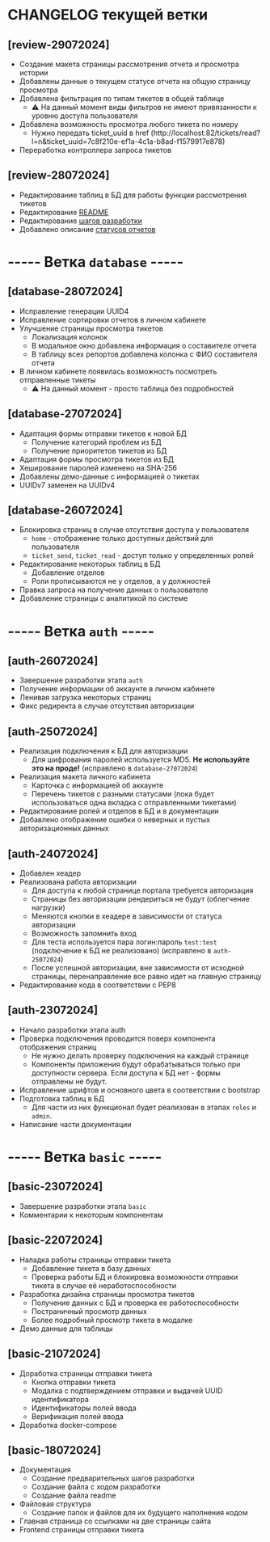 # CHANGELOG текущей ветки

## [review-29072024]
- Создание макета страницы рассмотрения отчета и просмотра истории
- Добавлены данные о текущем статусе отчета на общую страницу просмотра
- Добавлена фильтрация по типам тикетов в общей таблице
    - ⚠️ На данный момент виды фильтров не имеют привязанности к уровню доступа пользователя
- Добавлена возможность просмотра любого тикета по номеру
    - Нужно передать ticket_uuid в href (http://localhost:82/tickets/read?l=n&ticket_uuid=7c8f210e-ef1a-4c1a-b8ad-f1579917e878)
- Переработка контроллера запроса тикетов

## [review-28072024]
- Редактирование таблиц в БД для работы функции рассмотрения тикетов
- Редактирование [README](./README.md)
- Редактирование [шагов разработки](./DEV_STEPS.md)
- Добавлено описание [статусов отчетов](./temp_access/STATUSES.md)


# ----- Ветка `database` -----
## [database-28072024]
- Исправление генерации UUID4
- Исправление сортировки отчетов в личном кабинете
- Улучшение страницы просмотра тикетов
    - Локализация колонок
    - В модальное окно добавлена информация о составителе отчета
    - В таблицу всех репортов добавлена колонка с ФИО составителя отчета
- В личном кабинете появилась возможность посмотреть отправленные тикеты
    - ⚠️ На данный момент - просто таблица без подробностей

## [database-27072024]
- Адаптация формы отправки тикетов к новой БД
    - Получение категорий проблем из БД
    - Получение приоритетов тикетов из БД
- Адаптация формы просмотра тикетов из БД
- Хеширование паролей изменено на SHA-256
- Добавлены демо-данные с информацией о тикетах
- UUIDv7 заменен на UUIDv4

## [database-26072024]
- Блокировка страниц в случае отсутствия доступа у пользователя
    - `home` - отображение только доступных действий для пользователя
    - `ticket_send`, `ticket_read` - доступ только у определенных ролей
- Редактирование некоторых таблиц в БД
    - Добавление отделов
    - Роли прописываются не у отделов, а у должностей
- Правка запроса на получение данных о пользователе
- Добавление страницы с аналитикой по системе


# ----- Ветка `auth` -----
## [auth-26072024]
- Завершение разработки этапа `auth`
- Получение информации об аккаунте в личном кабинете
- Ленивая загрузка некоторых страниц
- Фикс редиректа в случае отсутствия авторизации

## [auth-25072024]
- Реализация подключения к БД для авторизации
    - Для шифрования паролей используется MD5. **Не используйте это на проде!** (исправлено в `database-27072024`)
- Реализация макета личного кабинета
    - Карточка с информацией об аккаунте
    - Перечень тикетов с разными статусами (пока будет использоваться одна вкладка с отправленными тикетами)
- Редактирование ролей и отделов в БД и в документации
- Добавлено отображение ошибки о неверных и пустых авторизационных данных

## [auth-24072024]
- Добавлен хеадер
- Реализована работа авторизации
    - Для доступа к любой странице портала требуется авторизация
    - Страницы без авторизации рендериться не будут (облегчение нагрузки)
    - Меняются кнопки в хеадере в зависимости от статуса авторизации
    - Возможность запомнить вход
    - Для теста используется пара логин:пароль `test:test` (подключение к БД не реализовано) (исправлено в `auth-25072024`)
    - После успешной авторизации, вне зависимости от исходной страницы, перенаправление все равно идет на главную страницу
- Редактирование кода в соответствии с PEP8

## [auth-23072024]
- Начало разработки этапа auth
- Проверка подключения проводится поверх компонента отображения страниц
    - Не нужно делать проверку подключения на каждый странице
    - Компоненты приложения будут обрабатываться только при доступности сервера. Если доступа к БД нет - формы отправлены не будут.
- Исправление шрифтов и основного цвета в соответствии с bootstrap
- Подготовка таблиц в БД
    - Для части из них функционал будет реализован в этапах `roles` и `admin`. 
- Написание части документации


# ----- Ветка `basic` -----
## [basic-23072024]
- Завершение разработки этапа `basic`
- Комментарии к некоторым компонентам

## [basic-22072024]
- Наладка работы страницы отправки тикета 
    - Добавление тикета в базу данных
    - Проверка работы БД и блокировка возможности отправки тикета в случае её неработоспособности
- Разработка дизайна страницы просмотра тикетов
    - Получение данных с БД и проверка ее работоспособности
    - Постраничный просмотр данных
    - Более подробный просмотр тикета в модалке
- Демо данные для таблицы

## [basic-21072024]
- Доработка страницы отправки тикета
    - Кнопка отправки тикета
    - Модалка с подтверждением отправки и выдачей UUID идентификатора
    - Идентификаторы полей ввода
    - Верификация полей ввода
- Доработка docker-compose

## [basic-18072024]
- Документация
    - Создание предварительных шагов разработки
    - Создание файла с ходом разработки
    - Создание файла readme
- Файловая структура
    - Создание папок и файлов для их будущего наполнения кодом
- Главная страница со ссылками на две страницы сайта
- Frontend страницы отправки тикета
